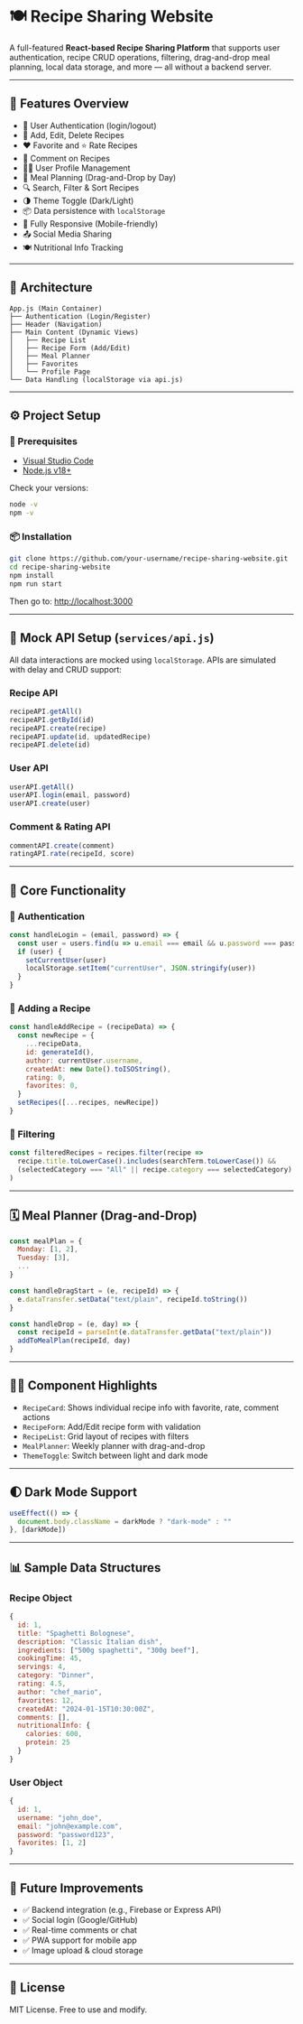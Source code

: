 # 🍽️ Recipe Sharing Website

A full-featured **React-based Recipe Sharing Platform** that supports user authentication, recipe CRUD operations, filtering, drag-and-drop meal planning, local data storage, and more — all without a backend server.

---

## 🚀 Features Overview

- 🔐 User Authentication (login/logout)
- 🍝 Add, Edit, Delete Recipes
- ❤️ Favorite and ⭐ Rate Recipes
- 💬 Comment on Recipes
- 🧑‍🍳 User Profile Management
- 🧩 Meal Planning (Drag-and-Drop by Day)
- 🔍 Search, Filter & Sort Recipes
- 🌗 Theme Toggle (Dark/Light)
- 📦 Data persistence with `localStorage`
- 📱 Fully Responsive (Mobile-friendly)
- 📤 Social Media Sharing
- 🍽️ Nutritional Info Tracking

---

## 🧠 Architecture

```
App.js (Main Container)
├── Authentication (Login/Register)
├── Header (Navigation)
├── Main Content (Dynamic Views)
│   ├── Recipe List
│   ├── Recipe Form (Add/Edit)
│   ├── Meal Planner
│   ├── Favorites
│   └── Profile Page
└── Data Handling (localStorage via api.js)
```

---

## ⚙️ Project Setup

### 🔧 Prerequisites

- [Visual Studio Code](https://code.visualstudio.com/)
- [Node.js v18+](https://nodejs.org/en)

Check your versions:
```bash
node -v
npm -v
```

### 📦 Installation

```bash
git clone https://github.com/your-username/recipe-sharing-website.git
cd recipe-sharing-website
npm install
npm run start
```

Then go to: [http://localhost:3000](http://localhost:3000)

---

## 🧪 Mock API Setup (`services/api.js`)

All data interactions are mocked using `localStorage`. APIs are simulated with delay and CRUD support:

### Recipe API
```js
recipeAPI.getAll()
recipeAPI.getById(id)
recipeAPI.create(recipe)
recipeAPI.update(id, updatedRecipe)
recipeAPI.delete(id)
```

### User API
```js
userAPI.getAll()
userAPI.login(email, password)
userAPI.create(user)
```

### Comment & Rating API
```js
commentAPI.create(comment)
ratingAPI.rate(recipeId, score)
```

---

## 🧭 Core Functionality

### 🔐 Authentication

```js
const handleLogin = (email, password) => {
  const user = users.find(u => u.email === email && u.password === password)
  if (user) {
    setCurrentUser(user)
    localStorage.setItem("currentUser", JSON.stringify(user))
  }
}
```

### 🍳 Adding a Recipe

```js
const handleAddRecipe = (recipeData) => {
  const newRecipe = {
    ...recipeData,
    id: generateId(),
    author: currentUser.username,
    createdAt: new Date().toISOString(),
    rating: 0,
    favorites: 0,
  }
  setRecipes([...recipes, newRecipe])
}
```

### 🔎 Filtering

```js
const filteredRecipes = recipes.filter(recipe =>
  recipe.title.toLowerCase().includes(searchTerm.toLowerCase()) &&
  (selectedCategory === "All" || recipe.category === selectedCategory)
)
```

---

## 🗓️ Meal Planner (Drag-and-Drop)

```js
const mealPlan = {
  Monday: [1, 2],
  Tuesday: [3],
  ...
}

const handleDragStart = (e, recipeId) => {
  e.dataTransfer.setData("text/plain", recipeId.toString())
}

const handleDrop = (e, day) => {
  const recipeId = parseInt(e.dataTransfer.getData("text/plain"))
  addToMealPlan(recipeId, day)
}
```

---

## 🧑‍💻 Component Highlights

- `RecipeCard`: Shows individual recipe info with favorite, rate, comment actions
- `RecipeForm`: Add/Edit recipe form with validation
- `RecipeList`: Grid layout of recipes with filters
- `MealPlanner`: Weekly planner with drag-and-drop
- `ThemeToggle`: Switch between light and dark mode

---

## 🌓 Dark Mode Support

```js
useEffect(() => {
  document.body.className = darkMode ? "dark-mode" : ""
}, [darkMode])
```

---

## 📊 Sample Data Structures

### Recipe Object
```js
{
  id: 1,
  title: "Spaghetti Bolognese",
  description: "Classic Italian dish",
  ingredients: ["500g spaghetti", "300g beef"],
  cookingTime: 45,
  servings: 4,
  category: "Dinner",
  rating: 4.5,
  author: "chef_mario",
  favorites: 12,
  createdAt: "2024-01-15T10:30:00Z",
  comments: [],
  nutritionalInfo: {
    calories: 600,
    protein: 25
  }
}
```

### User Object
```js
{
  id: 1,
  username: "john_doe",
  email: "john@example.com",
  password: "password123",
  favorites: [1, 2]
}
```

---

## 🧹 Future Improvements

- ✅ Backend integration (e.g., Firebase or Express API)
- ✅ Social login (Google/GitHub)
- ✅ Real-time comments or chat
- ✅ PWA support for mobile app
- ✅ Image upload & cloud storage

---

## 📄 License

MIT License. Free to use and modify.
